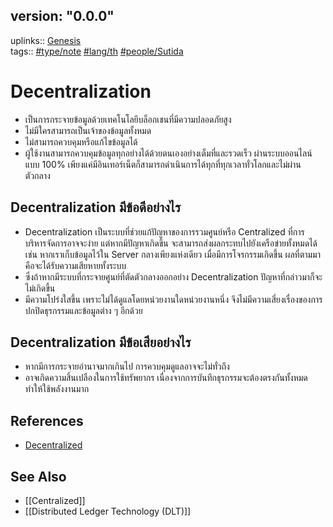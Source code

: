 ## version: "0.0.0"
uplinks:: [Genesis](app://obsidian.md/Genesis)  
tags:: [](app://obsidian.md/index.html#type/note)[#type/note](app://obsidian.md/index.html#type/note) [](app://obsidian.md/index.html#lang/th)[#lang/th](app://obsidian.md/index.html#lang/th) [](app://obsidian.md/index.html#people/Sutida)[#people/Sutida](app://obsidian.md/index.html#people/Sutida)

# Decentralization
- เป็นการกระจายข้อมูลด้วยเทคโนโลยีบล็อกเชนที่มีความปลอดภัยสูง 
- ไม่มีใครสามารถเป็นเจ้าของข้อมูลทั้งหมด 
- ไม่สามารถควบคุมหรือแก้ไขข้อมูลได้ 
- ผู้ใช้งานสามารถควบคุมข้อมูลทุกอย่างได้ด้วยตนเองอย่างเต็มที่และรวดเร็ว ผ่านระบบออนไลน์แบบ 100% เพียงแค่มีอินเทอร์เน็ตก็สามารถดำเนินการได้ทุกที่ทุกเวลาทั่วโลกและไม่ผ่านตัวกลาง

## Decentralization มีข้อดีอย่างไร 
- Decentralization เป็นระบบที่ช่วยแก้ปัญหาของการรวมศูนย์หรือ Centralized ที่การบริหารจัดการอาจจะง่าย แต่หากมีปัญหาเกิดขึ้น จะสามารถส่งผลกระทบไปยังเครือข่ายทั้งหมดได้ เช่น หากเราเก็บข้อมูลไว้ใน Server กลางเพียงแห่งเดียว เมื่อมีการโจรกรรมเกิดขึ้น ผลที่ตามมาคือจะได้รับความเสียหายทั้งระบบ  
- ซึ่งถ้าหากมีระบบที่กระจายศูนย์ที่ตัดตัวกลางออกอย่าง Decentralization ปัญหาที่กล่าวมาก็จะไม่เกิดขึ้น 
- มีความโปร่งใสขึ้น เพราะไม่ได้ดูแลโดยหน่วยงานใดหน่วยงานหนึ่ง จึงไม่มีความเสี่ยงเรื่องของการปกปิดธุรกรรมและข้อมูลต่าง ๆ อีกด้วย 


## Decentralization มีข้อเสียอย่างไร 
- หากมีการกระจายอำนาจมากเกินไป การควบคุมดูแลอาจจะไม่ทั่วถึง 
- อาจเกิดความสิ้นเปลืองในการใช้ทรัพยากร เนื่องจากการบันทึกธุรกรรมจะต้องตรงกันทั้งหมด ทำให้ใช้พลังงานมาก

## References
- [Decentralized](https://zipmex.com/th/glossary/decentralized/)

## See Also
- [[Centralized]]
- [[Distributed Ledger Technology (DLT)]]
